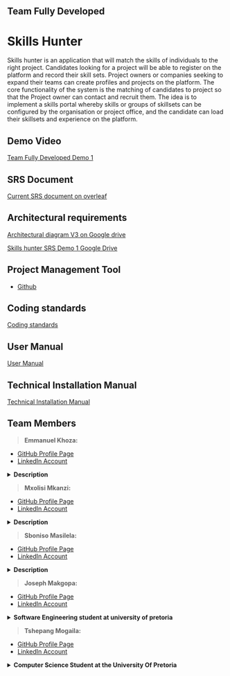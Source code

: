 ## Team Fully Developed

# Skills Hunter
Skills hunter is an application that will match the skills of individuals to the right project. Candidates looking for a project will be able to register on the platform and record their skill sets. Project owners or companies seeking to expand their teams can create profiles and projects on the platform. The core functionality of the system is the matching of candidates to project so that the Project owner can contact and recruit them.
The idea is to implement a skills portal whereby skills or groups of skillsets can be configured by the organisation or project office, and the candidate can load their skillsets and experience on the platform.

## Demo Video
<a href="https://drive.google.com/file/d/1UI4Pj-fsSl6jYiJeml0wh3TWFKZoMcqw/view?usp=sharing">Team Fully Developed Demo 1</a><br>

 ## SRS Document
<a href="https://www.overleaf.com/read/zfmmmbtkknzf">Current SRS document on overleaf </a><br>

## Architectural requirements
<a href="https://drive.google.com/file/d/1m9ctgbJ1u7OGcgmS8Fd_Bs3gLtDsTwNM/view?usp=sharing">Architectural diagram V3 on Google drive </a><br>

<a href="https://drive.google.com/file/d/1flkNQRhYlqgMYURzUFFEKd5kKJDB5QWt/view?usp=sharing">Skills hunter SRS Demo 1 Google Drive</a><br>

## Project Management Tool
* <a href="https://github.com/COS301-SE-2021/Skills-Hunter/projects/1">Github</a>

## Coding standards
<a href="https://drive.google.com/file/d/18JKiC-WBPWogD6dD4r4NVKr6EtNtyt0-/view?usp=sharing"> Coding standards </a><br>

## User Manual
<a href="https://drive.google.com/file/d/1wvy2ZSOEjcuXYXNcipwyl-Oav1QG-bVY/view?usp=sharing"> User Manual </a><br>

## Technical Installation Manual
<a href="https://drive.google.com/file/d/1MiIPWTFVQPhlfIVrtsIIEwqrqlIfxeAN/view?usp=sharing"> Technical Installation Manual </a><br>

## Team Members

> <b>Emmanuel Khoza: </b> <br>
 * <a href="https://github.com/Thuso-Khoza"> GitHub  Profile  Page</a><br>
 * <a href="https://www.linkedin.com/in/emmanuel-khoza-04b27b168/"> LinkedIn  Account </a><br>
 <details>
  <summary><b>Description</b></summary>
 </details>
 
 > <b> Mxolisi Mkanzi: </b> <br>
 * <a href="https://github.com/MxolisiMkanzi"> GitHub  Profile  Page</a><br>
 * <a href="linkedin.com/in/mxolisi-mkanzi-1a40bb168"> LinkedIn  Account </a><br>
 <details>
  <summary><b>Description</b></summary>
 </details>
 
 > <b>Sboniso Masilela: </b> <br>
 * <a href="https://github.com/10416260"> GitHub  Profile  Page</a><br>
 * <a href="https://www.linkedin.com/in/sboniso-masilela-b0a5a335/"> LinkedIn  Account </a><br>
 <details>
  <summary><b>Description</b></summary>
 </details>
 
 > <b>Joseph Makgopa: </b> <br>
 * <a href="https://github.com/Thuso-Khoza"> GitHub  Profile  Page</a><br>
 * <a href="https://www.linkedin.com/in/joseph-makgopa-318430210"> LinkedIn  Account </a><br>
 <details>
  <summary><b>Software Engineering student at university of pretoria</b></summary>
 </details>
 
 > <b>Tshepang Mogaila: </b> <br>
 * <a href="https://github.com/teeldinho"> GitHub  Profile  Page</a><br>
 * <a href="https://www.linkedin.com/in/mr-tshepang-mogaila/"> LinkedIn  Account </a><br>
 <details>
  <summary><b>Computer Science Student at the University Of Pretoria</b></summary>
 </details>
